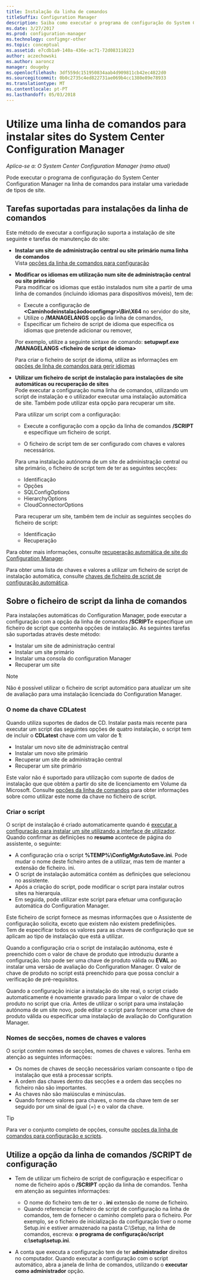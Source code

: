 ```yaml
---
title: Instalação da linha de comandos
titleSuffix: Configuration Manager
description: Saiba como executar o programa de configuração do System Center Configuration Manager numa linha de comandos para uma variedade de instalações de site.
ms.date: 3/27/2017
ms.prod: configuration-manager
ms.technology: configmgr-other
ms.topic: conceptual
ms.assetid: e7cdb1a9-140a-436e-ac71-72d083110223
author: aczechowski
ms.author: aaroncz
manager: dougeby
ms.openlocfilehash: 3df559dc151950834aab4d909811cb42ec4822d0
ms.sourcegitcommit: 0b0c2735c4ed822731ae069b4cc1380e89e78933
ms.translationtype: MT
ms.contentlocale: pt-PT
ms.lasthandoff: 05/03/2018
---
```

# <a name="use-a-command-line-to-install-system-center-configuration-manager-sites"></a>Utilize uma linha de comandos para instalar sites do System Center Configuration Manager

*Aplica-se a: O System Center Configuration Manager (ramo atual)*

 Pode executar o programa de configuração do System Center Configuration Manager na linha de comandos para instalar uma variedade de tipos de site.

## <a name="supported-tasks-for-command-line-installations"></a>Tarefas suportadas para instalações da linha de comandos
 Este método de executar a configuração suporta a instalação de site seguinte e tarefas de manutenção do site:

-   **Instalar um site de administração central ou site primário numa linha de comandos**  
  Vista [opções da linha de comandos para configuração](../../../../core/servers/deploy/install/command-line-options-for-setup.md)

-  **Modificar os idiomas em utilização num site de administração central ou site primário**  
    Para modificar os idiomas que estão instalados num site a partir de uma linha de comandos (incluindo idiomas para dispositivos móveis), tem de:  

     -   Execute a configuração de  **&lt;Caminhodeinstalaçãodoconfigmgr\>\Bin\X64** no servidor do site,
     -   Utilize o **/MANAGELANGS** opção da linha de comandos,
     -   Especificar um ficheiro de script de idioma que especifica os idiomas que pretende adicionar ou remover,  

    Por exemplo, utilize a seguinte sintaxe de comando: **setupwpf.exe /MANAGELANGS &lt;ficheiro de script de idioma\>**  

    Para criar o ficheiro de script de idioma, utilize as informações em [opções de linha de comandos para gerir idiomas](../../../../core/servers/deploy/install/command-line-options-for-setup.md#bkmk_Lang)  

-  **Utilizar um ficheiro de script de instalação para instalações de site automáticas ou recuperação de sites**  
    Pode executar a configuração numa linha de comandos, utilizando um script de instalação e o utilizador executar uma instalação automática de site. Também pode utilizar esta opção para recuperar um site.    

    Para utilizar um script com a configuração:  

    -   Execute a configuração com a opção da linha de comandos **/SCRIPT** e especifique um ficheiro de script.  

    -   O ficheiro de script tem de ser configurado com chaves e valores necessários.  

    Para uma instalação autónoma de um site de administração central ou site primário, o ficheiro de script tem de ter as seguintes secções:  

    -   Identificação    
    -   Opções    
    -   SQLConfigOptions    
      -   HierarchyOptions    
    -   CloudConnectorOptions   

    Para recuperar um site, também tem de incluir as seguintes secções do ficheiro de script:  

    -   Identificação  
    -   Recuperação

Para obter mais informações, consulte [recuperação automática de site do Configuration Manager](/sccm/protect/understand/unattended-recovery).  

Para obter uma lista de chaves e valores a utilizar um ficheiro de script de instalação automática, consulte [chaves de ficheiro de script de configuração automática](../../../../core/servers/deploy/install/command-line-options-for-setup.md#bkmk_Unattended).  

## <a name="about-the-command-line-script-file"></a>Sobre o ficheiro de script da linha de comandos  
 Para instalações automáticas do Configuration Manager, pode executar a configuração com a opção da linha de comandos **/SCRIPT**e especifique um ficheiro de script que contenha opções de instalação. As seguintes tarefas são suportadas através deste método:  

-   Instalar um site de administração central  
-   Instalar um site primário  
-   Instalar uma consola do configuration Manager  
-   Recuperar um site  

> [!NOTE]  
>  Não é possível utilizar o ficheiro de script automático para atualizar um site de avaliação para uma instalação licenciada do Configuration Manager.  

### <a name="the-cdlatest-key-name"></a>O nome da chave CDLatest
Quando utiliza suportes de dados de CD. Instalar pasta mais recente para executar um script das seguintes opções de quatro instalação, o script tem de incluir o **CDLatest** chave com um valor de **1**:
- Instalar um novo site de administração central
- Instalar um novo site primário
- Recuperar um site de administração central
- Recuperar um site primário

Este valor não é suportado para utilização com suporte de dados de instalação que que obtém a partir do site de licenciamento em Volume da Microsoft.
Consulte [opções da linha de comandos](/sccm/core/servers/deploy/install/command-line-options-for-setup) para obter informações sobre como utilizar este nome da chave no ficheiro de script.



### <a name="create-the-script"></a>Criar o script
O script de instalação é criado automaticamente quando é [executar a configuração para instalar um site utilizando a interface de utilizador](../../../../core/servers/deploy/install/use-the-setup-wizard-to-install-sites.md).  Quando confirmar as definições no **resumo** acontece de página do assistente, o seguinte:  

-   A configuração cria o script **%TEMP%\ConfigMgrAutoSave.ini**.  Pode mudar o nome deste ficheiro antes de a utilizar, mas tem de manter a extensão de ficheiro. ini.  
-   O script de instalação automática contém as definições que selecionou no assistente.  
-   Após a criação do script, pode modificar o script para instalar outros sites na hierarquia.  
-   Em seguida, pode utilizar este script para efetuar uma configuração automática do Configuration Manager.  

Este ficheiro de script fornece as mesmas informações que o Assistente de configuração solicita, exceto que existem não existem predefinições.   
Tem de especificar todos os valores para as chaves de configuração que se aplicam ao tipo de instalação que está a utilizar.   

Quando a configuração cria o script de instalação autónoma, este é preenchido com o valor de chave de produto que introduziu durante a configuração. Isto pode ser uma chave de produto válida ou **EVAL** ao instalar uma versão de avaliação do Configuration Manager. O valor de chave de produto no script está preenchido para que possa concluir a verificação de pré-requisitos.   

Quando a configuração iniciar a instalação do site real, o script criado automaticamente é novamente gravado para limpar o valor de chave de produto no script que cria. Antes de utilizar o script para uma instalação autónoma de um site novo, pode editar o script para fornecer uma chave de produto válida ou especificar uma instalação de avaliação do Configuration Manager.  

### <a name="section-names-key-names-and-values"></a>Nomes de secções, nomes de chaves e valores
O script contém nomes de secções, nomes de chaves e valores. Tenha em atenção as seguintes informações:
-   Os nomes de chaves de secção necessários variam consoante o tipo de instalação que está a processar scripts.
-   A ordem das chaves dentro das secções e a ordem das secções no ficheiro não são importantes.     
-   As chaves não são maiúsculas e minúsculas.  
-   Quando fornece valores para chaves, o nome da chave tem de ser seguido por um sinal de igual (=) e o valor da chave.    

> [!TIP]  
>  Para ver o conjunto completo de opções, consulte [opções da linha de comandos para configuração e scripts](../../../../core/servers/deploy/install/command-line-options-for-setup.md).  

## <a name="use-the-script-setup-command-line-option"></a>Utilize a opção da linha de comandos /SCRIPT de configuração

-   Tem de utilizar um ficheiro de script de configuração e especificar o nome de ficheiro após o **/SCRIPT** opção da linha de comandos. Tenha em atenção as seguintes informações:   
    -   O nome do ficheiro tem de ter o **. ini** extensão de nome de ficheiro.  
    -   Quando referenciar o ficheiro de script de configuração na linha de comandos, tem de fornecer o caminho completo para o ficheiro. Por exemplo, se o ficheiro de inicialização da configuração tiver o nome Setup.ini e estiver armazenado na pasta C:\Setup, na linha de comandos, escreva: **o programa de configuração/script c:\setup\setup.ini**.  

-   A conta que executa a configuração tem de ter **administrador** direitos no computador. Quando executar a configuração com o script automático, abra a janela de linha de comandos, utilizando o **executar como administrador** opção.   
